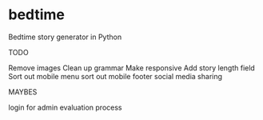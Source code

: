 # bedtime
Bedtime story generator in Python

TODO

Remove images
Clean up grammar
Make responsive
Add story length field
Sort out mobile menu
sort out mobile footer
social media sharing

MAYBES

login for admin
evaluation process